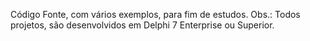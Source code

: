 Código Fonte, com vários exemplos, para fim de estudos.
Obs.: Todos projetos, são desenvolvidos em Delphi 7 Enterprise ou Superior.